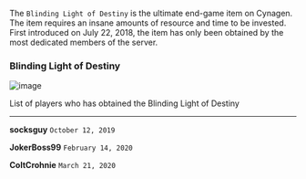 The ``Blinding Light of Destiny`` is the ultimate end-game item on Cynagen. The item requires an insane amounts of resource and time to be invested. First introduced on July 22, 2018, the item has only been obtained by the most dedicated members of the server.

### Blinding Light of Destiny 

![image](https://user-images.githubusercontent.com/20980266/77242334-5feb2300-6bcb-11ea-9a70-a08bbf1defc9.png)

List of players who has obtained the Blinding Light of Destiny

------------------------------------------------------------------------------------------------------------------------------------------

**socksguy**  `October 12, 2019`

**JokerBoss99** `February 14, 2020`

**ColtCrohnie** `March 21, 2020`
